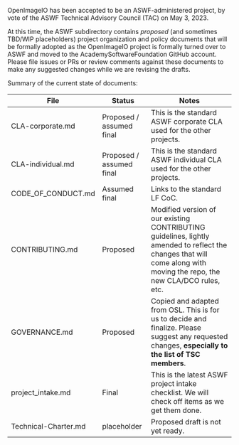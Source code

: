OpenImageIO has been accepted to be an ASWF-administered project, by vote of
the ASWF Technical Advisory Council (TAC) on May 3, 2023.

At this time, the ASWF subdirectory contains *proposed* (and sometimes TBD/WIP
placeholders) project organization and policy documents that will be formally
adopted as the OpenImageIO project is formally turned over to ASWF and moved
to the AcademySoftwareFoundation GitHub account. Please file issues or PRs
or review comments against these documents to make any suggested changes while
we are revising the drafts.

Summary of the current state of documents:

| File | Status | Notes |
| ---- | ------ | ----- |
| CLA-corporate.md | Proposed / assumed final | This is the standard ASWF corporate CLA used for the other projects. |
| CLA-individual.md | Proposed / assumed final | This is the standard ASWF individual CLA used for the other projects. |
| CODE_OF_CONDUCT.md | Assumed final | Links to the standard LF CoC. |
| CONTRIBUTING.md | Proposed | Modified version of our existing CONTRIBUTING guidelines, lightly amended to reflect the changes that will come along with moving the repo, the new CLA/DCO rules, etc.
| GOVERNANCE.md | Proposed | Copied and adapted from OSL. This is for us to decide and finalize. Please suggest any requested changes, **especially to the list of TSC members**. |
| project_intake.md | Final | This is the latest ASWF project intake checklist. We will check off items as we get them done. |
| Technical-Charter.md | placeholder | Proposed draft is not yet ready. |

